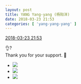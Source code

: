 ```yaml
---
layout: post
title: YANG Yang-yang (杨阳洋)
date: 2018-03-23 21:53
categories: [ 'yang-yang-yang' ]
---
```


<div class="weibo-info">
  <a href="https://weibo.com/6505664746/G8KtwiwwN">2018-03-23 21:53</a>
</div>

:ok_hand:?  
Thank you for your support. 🤗

<!-- more -->

<ul class="weibo-pic-list-1">
  <li class="weibo-pic">
    <a href="//wx4.sinaimg.cn/mw690/0076h6Aygy1fpn3cmrks6j30qo140496.jpg"><img src="//wx4.sinaimg.cn/thumb150/0076h6Aygy1fpn3cmrks6j30qo140496.jpg"/></a>
  </li>
  <li class="weibo-pic">
    <a href="//wx4.sinaimg.cn/mw690/0076h6Aygy1fpn3cnuf0aj31400qoagd.jpg"><img src="//wx4.sinaimg.cn/thumb150/0076h6Aygy1fpn3cnuf0aj31400qoagd.jpg"/></a>
  </li>
  <li class="weibo-pic">
    <a href="//wx2.sinaimg.cn/mw690/0076h6Aygy1fpn3cp3mboj30qo140tg7.jpg"><img src="//wx2.sinaimg.cn/thumb150/0076h6Aygy1fpn3cp3mboj30qo140tg7.jpg"/></a>
  </li>
</ul>

